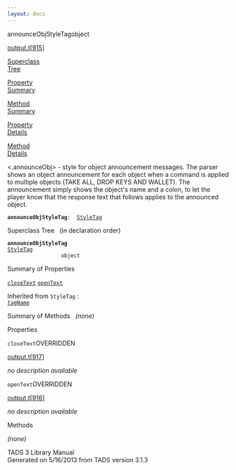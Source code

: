 ```yaml
---
layout: docs
---
```

<span class="title">announceObjStyleTag</span><span class="type">object</span>

[output.t](../file/output.t.html)\[[915](../source/output.t.html#915)\]

[Superclass  
Tree](#_SuperClassTree_)

[Property  
Summary](#_PropSummary_)

[Method  
Summary](#_MethodSummary_)

[Property  
Details](#_Properties_)

[Method  
Details](#_Methods_)



\<.announceObj\> - style for object announcement messages. The parser
shows an object announcement for each object when a command is applied
to multiple objects (TAKE ALL, DROP KEYS AND WALLET). The announcement
simply shows the object's name and a colon, to let the player know that
the response text that follows applies to the announced object.

**`announceObjStyleTag`**` :   `[`StyleTag`](../object/StyleTag.html)



<span id="_SuperClassTree_"></span>



<span class="hdln">Superclass Tree</span>   (in declaration order)



**`announceObjStyleTag`**  
[`StyleTag`](../object/StyleTag.html)  
`                 object`  
<span id="_PropSummary_"></span>



<span class="hdln">Summary of Properties</span>  



[`closeText`](#closeText) [`openText`](#openText)

Inherited from `StyleTag` :  
[`tagName`](../object/StyleTag.html#tagName)

<span id="_MethodSummary_"></span>



<span class="hdln">Summary of Methods</span>  
*(none)* <span id="_Properties_"></span>



<span class="hdln">Properties</span>  



<span id="closeText"></span>

`closeText`<span class="rem">OVERRIDDEN</span>

[output.t](../file/output.t.html)\[[917](../source/output.t.html#917)\]



*no description available*



<span id="openText"></span>

`openText`<span class="rem">OVERRIDDEN</span>

[output.t](../file/output.t.html)\[[916](../source/output.t.html#916)\]



*no description available*



<span id="_Methods_"></span>



<span class="hdln">Methods</span>  



*(none)*



TADS 3 Library Manual  
Generated on 5/16/2013 from TADS version 3.1.3


